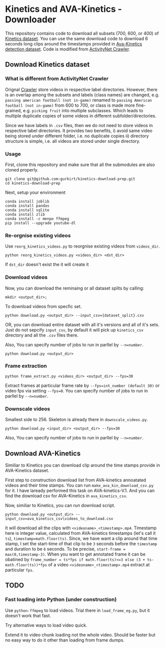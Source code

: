 # Kinetics and AVA-Kinetics - Downloader

This repository contains code to download all subsets (700, 600, or 400) of [Kinetics dataset](https://deepmind.com/research/open-source/kinetics).
You can use the same download code to download 6 seconds long clips around the timestamps provided in [Ava-Kinetics detection dataset](http://research.google.com/ava/).
Code is modified from [ActivityNet Crawler](https://github.com/activitynet/ActivityNet.git).

## Download Kinetics dataset
### What is different from ActivityNet Crawler
Orignal [Crawler](https://github.com/activitynet/ActivityNet/tree/master/Crawler/Kinetics) store videos in respective label directories. However, there is an overlap among the subsets and labels (class names) are changed, e.g. `passing american football (not in-game)` renamed to `passing American football (not in-game)` from 600 to 700, or class is made more fine-grained, e.g. `picking fruit` into multiple subclasses.
Which leads to multiple duplicate copies of some videos in different subfolder/directories.

Since we have labels in `.csv` files, then we do not need to store videos in respective label directories. 
It provides two benefits, i) avoid same video being stored under different folder, i.e. no duplicate copies ii) directory structure is simple, i.e. all videos are stored under single directory.

### Usage
First, clone this repository and make sure that all the submodules are also cloned properly.

```
git clone git@github.com:gurkirt/kinetics-download-prep.git
cd kinetics-download-prep

```

Next, setup your environment

```
conda install joblib
conda install pandas
conda install sqlite
conda install zlib
conda install -c menpo ffmpeg
pip install --upgrade youtube-dl
```

### Re-orgnise existing videos
Use `reorg_kinetics_videos.py` to reorgnise existing videos from `videos_dir`. 

```
python reorg_kinetics_videos.py <videos_dir> <dst_dir>
```

If `dst_dir` doesn't exist the it will create it


### Download videos

Now, you can download the reminaing or all dataset splits by calling:

```
mkdir <output_dir>; 
```

To download videos from specfic set.

```
python download.py <output_dir> --input_csv={dataset_split}.csv
```

OR, you can download entire dataset with all it's versions and all of it's sets. Just do not sepcify `input_csv`, by default it will pick up `kinetics_csv` directory and all the `.csv` files there.

Also, You can specify number of jobs to run in parllel by `--n=number`. 

```
python download.py <output_dir> 
```

### Frame extraction

```
python frame_extract.py <videos_dir> <output_dir> --fps=30 
```

Extract frames at particular frame rate by `--fps=int_number (default 30)` or video fps via setting `--fps=0`. You can specify number of jobs to run in parllel by `--n=number`. 

### Downscale videos
Smallest side to 256. Skeleton is already there in `downscale_videos.py`.

```
python download.py <input_dir> <output_dir> --fps=30
```

Also, You can specify number of jobs to run in parllel by `--n=number`. 


## Download AVA-Kinetics

Similiar to Kinetics you can download clip around the time stamps provide in AVA-Kinetics dataset.

First step to construction download list from AVA-kinetics annoatated videos and their time stamps. You can run `make_ava_kin_download_csv.py` for it. I have laready performed this task on AVA-kinetics-V.1. And you can find the download csv for AVA-Kinetics in `ava_kinetics_csv`.

Now, similiar to Kinetics, you can run download script.

```
python download.py <output_dir> --input_csv=ava_kinetics_csv\videos_to_download.csv
```

It will download all the clips with `<videoname>_<timestamp>.mp4`. Timestamp here is integer value, calculated from AVA-kinetics timestamps (let's call it `ts`), `timestamp=math.floor(ts)`. Since, we have want a clip around that time stamp, I set the start-time of that clip to be `3` seconds before the `timestamp` and duration to be `6` seconds. To be precise, `start-frame = max(0,timestamp-3)`. When you want to get annotated frame it can be obatined by `frame_number = ts*fps if math.floor(ts)<=3 else (3 + ts-math.floor(ts))*fps` of a video `<videoname>_<timestamp>.mp4` extract at particular `fps`.

## TODO
### Fast loading into Python (under construction)
Use `python-ffmpeg` to load videos. Trial there in `load_frame_eg.py`, but it doesn't work that fast.

Try alternative ways to load video quick.

Extend it to video chunk loading not the whole video. Should be faster but no easy way to do it other than loading from frame dumps.



